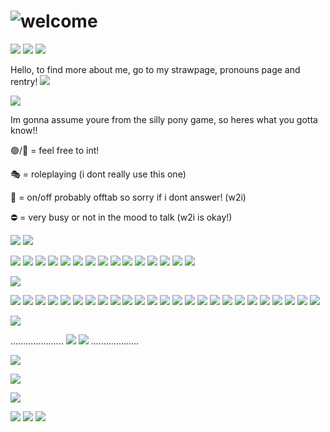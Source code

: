 # ![welcome](https://dl.glitter-graphics.com/pub/1694/1694466sa96a1sr3b.png)

![](https://64.media.tumblr.com/df3df9845f8b376fcb77b611313059b6/c1af6f30d71a7f85-29/s75x75_c1/b0b95519123c1e6954fc0c7e6965aa281157e8aa.png)
![](https://64.media.tumblr.com/603a54c3f6cb2e12e88f9cd28a4ce819/c1af6f30d71a7f85-f3/s75x75_c1/0ab10b561e9b6163170777feeb50acc2287e8a15.gifv)
![](https://64.media.tumblr.com/9177c2a4e80b8158da81f9416f1739fe/c1af6f30d71a7f85-21/s75x75_c1/b1a55f34794f542042fe64c94b8351082b7605ae.gifv)

Hello, to find more about me, go to my strawpage, pronouns page and rentry!
![](https://64.media.tumblr.com/be7afb7168ecc219bf552f80ce0eba76/ee643efaa86f6169-5b/s75x75_c1/efb0d77f9c298eec158dec6a720ba83e7b99184b.gifv)

![](https://64.media.tumblr.com/972b494fff1b675e01d61434b53e31c7/e8ca1c81101a018c-be/s500x750/c110766f71d9e16684ab2e22cedf366da9e50993.gifv)

Im gonna assume youre from the silly pony game, so heres what you gotta know!!

🟢/💬 = feel free to int!

🎭 = roleplaying (i dont really use this one)

🌙 = on/off probably offtab so sorry if i dont answer! (w2i)

⛔ = very busy or not in the mood to talk (w2i is okay!)

![](https://64.media.tumblr.com/3837f81efb037b78d5f3b83136abd9ff/a2b9a9b92798b874-24/s400x600/0c9e64c94fb660d3ef32326e9c1a891cab720857.pnj)
![](https://64.media.tumblr.com/3837f81efb037b78d5f3b83136abd9ff/a2b9a9b92798b874-24/s400x600/0c9e64c94fb660d3ef32326e9c1a891cab720857.pnj)

![](https://adriansblinkiecollection.neocities.org/e65.gif)
![](https://blinkies.cafe/b/display/0072-lesbian.gif)
![](https://adriansblinkiecollection.neocities.org/e18.gif)
![](https://blinkies.cafe/b/display/0147-kirbywalk.gif)
![](https://adriansblinkiecollection.neocities.org/c43.gif)
![](https://adriansblinkiecollection.neocities.org/e116.gif)
![](https://adriansblinkiecollection.neocities.org/g95.gif)
![](https://64.media.tumblr.com/c0a83d4d7afd2bd83d57627f365559e7/dfbbd8c7c0b3410c-06/s250x400/9d578be0d366de8294ed7fa83b9a7eced07a6e5f.gifv)
![](https://64.media.tumblr.com/d052f12df7b2c97ce7082963a14439da/ce17caec7da4804e-f1/s250x400/83d6e260df7f3d9b23f89c39ccc6ff14cc5bb44b.gifv)
![](https://64.media.tumblr.com/6a00d4d9960b3f98830875ba87c1a466/c1af6f30d71a7f85-d9/s250x400/51ab1abc8ceb61180ae97616e01b765133112299.gifv)
![](https://64.media.tumblr.com/a023820c7f68063c3199c30df44f5821/b035b516dc88dd13-cf/s250x400/4fd16eacdbf55fb3f3b4f6017eaf56b48379724c.gifv)
![](https://64.media.tumblr.com/9e10211afd294224b4678952aafeb485/f01b417193c36424-07/s250x400/e1b515f000a0c9859c72f26e1786b51255262914.gifv)
![](https://64.media.tumblr.com/c37e985fa185c43df56a7ba066fb95e3/aafc9de618d36345-1f/s250x400/aae3f1e7094390cd9eec812100de2ed9dca464a5.gifv)
![](https://64.media.tumblr.com/7288c929848491a37af56f346c854981/b035b516dc88dd13-69/s250x400/a1b2a3e71eafbf43eab28135a077fc94af871de5.gifv)
![](https://adriansblinkiecollection.neocities.org/q26.gif)

![](https://64.media.tumblr.com/bfc11316bc885d46d0ed19b06986b0b7/8f3b966c768a7a38-47/s400x600/6da1489adcc8d60b30902abeaea9039799dbf392.gifv)

![](https://adriansblinkiecollection.neocities.org/stamps/d16.jpeg)
![](https://adriansblinkiecollection.neocities.org/stamps/e24.png)
![](https://adriansblinkiecollection.neocities.org/stamps/k14.png)
![](https://images-wixmp-ed30a86b8c4ca887773594c2.wixmp.com/f/2ac032f6-2bc1-4f4e-9e44-292f5c75c605/dcf0p23-41743c83-4ee8-41b2-bcf4-3b37db514d0d.gif?token=eyJ0eXAiOiJKV1QiLCJhbGciOiJIUzI1NiJ9.eyJzdWIiOiJ1cm46YXBwOjdlMGQxODg5ODIyNjQzNzNhNWYwZDQxNWVhMGQyNmUwIiwiaXNzIjoidXJuOmFwcDo3ZTBkMTg4OTgyMjY0MzczYTVmMGQ0MTVlYTBkMjZlMCIsIm9iaiI6W1t7InBhdGgiOiJcL2ZcLzJhYzAzMmY2LTJiYzEtNGY0ZS05ZTQ0LTI5MmY1Yzc1YzYwNVwvZGNmMHAyMy00MTc0M2M4My00ZWU4LTQxYjItYmNmNC0zYjM3ZGI1MTRkMGQuZ2lmIn1dXSwiYXVkIjpbInVybjpzZXJ2aWNlOmZpbGUuZG93bmxvYWQiXX0.CB5BjM00i6SJtN0twlQbAMUF9oQdnMw9nhCPedzSEkg)
![](https://64.media.tumblr.com/72c1fd28781793d7af1e73939a79580f/50d5b7bb366d6781-65/s100x200/748f50982861ce7f6812201c986ebfc118050c8e.gifv)
![](https://images-wixmp-ed30a86b8c4ca887773594c2.wixmp.com/f/8fe17bd5-b71b-4336-9164-5d4f4ce21fda/dd5dg3w-d7233ba7-7e08-43c6-851f-6404a7cf2a30.png)
![](https://images-wixmp-ed30a86b8c4ca887773594c2.wixmp.com/f/6ccb04b3-0601-4682-844e-a786d44117d4/dayx1p5-d0e84937-c802-4128-87d8-51320116ad25.gif?token=eyJ0eXAiOiJKV1QiLCJhbGciOiJIUzI1NiJ9.eyJzdWIiOiJ1cm46YXBwOjdlMGQxODg5ODIyNjQzNzNhNWYwZDQxNWVhMGQyNmUwIiwiaXNzIjoidXJuOmFwcDo3ZTBkMTg4OTgyMjY0MzczYTVmMGQ0MTVlYTBkMjZlMCIsIm9iaiI6W1t7InBhdGgiOiJcL2ZcLzZjY2IwNGIzLTA2MDEtNDY4Mi04NDRlLWE3ODZkNDQxMTdkNFwvZGF5eDFwNS1kMGU4NDkzNy1jODAyLTQxMjgtODdkOC01MTMyMDExNmFkMjUuZ2lmIn1dXSwiYXVkIjpbInVybjpzZXJ2aWNlOmZpbGUuZG93bmxvYWQiXX0.OELGMO7rfVvr78xIGWvQ8dhHlOFzQ1GCi0N3mpJnF48)
![](https://adriansblinkiecollection.neocities.org/stamps/b39.png)
![](https://64.media.tumblr.com/c1309a5c9d7217592443a8172d2a1984/e4f8c035f1add387-64/s250x400/fb360625822adeb893420b5cb1245038fe6dfa59.pnj)
![](https://64.media.tumblr.com/0b5c6dc0ad41122d1868b027bbb1e207/d9a59b71a0818c17-29/s100x200/40b4236f799ae86ae05b780da324aa98770be2e6.gifv)
![](https://64.media.tumblr.com/4b3274bae24ad6c6a5cc48032a9b64d8/43eec9284af629ad-8c/s250x400/7c54625f95cb1e99a792e2269d81909b5d29d251.gifv)
![](https://64.media.tumblr.com/3aa6dfaa0d0bc6e0d48c9a7d6f30c216/abb353c3a2fae4c6-14/s100x200/3363b52b1303e85cd122fe9c10759630c5db40d0.gifv)
![](https://64.media.tumblr.com/7c9c76532223553632a4a419ca5f64d6/392e421b024fad25-65/s100x200/0b5c2d9125a1983d71b944aae90e95fe8c935542.gifv)
![](https://64.media.tumblr.com/2c551c10dc1d6f691f62068e2d0cd9b0/392e421b024fad25-b3/s100x200/df75802e094bfe13d1d25b9b1dfa193dcb89a380.webp)
![](https://64.media.tumblr.com/b358d8a0b0907ef39ebac6d5cc8b1dd3/f039ef2d6128f488-f2/s100x200/50407993e899700a7d97c5a63cd1c50f5209a409.gifv)
![](https://64.media.tumblr.com/6dc6cec4b420372368c4340ab0fb69df/291b57fc1bf1e0d5-58/s100x200/64676e36986d82a6bedb38d089aca1f658dca03f.gifv)
![](https://64.media.tumblr.com/3be91c01bfb2af2556021ce0455a1293/2b6109a88798b692-89/s100x200/60815299e968b0a939339216c53c69b1e31aaabf.gifv)
![](https://64.media.tumblr.com/31044f6ec78caa03f8cf8acef739cba7/21317507f7352712-33/s100x200/55868b5d5d9263527feff75bb1ba0e9b0cd57610.gifv)
![](https://64.media.tumblr.com/603280bb25174fe4ab92aa165ef7d0a8/321aa268678c99b9-ff/s100x200/d28fa8f73c9bd03444110b6b310f5a53cc2bd5eb.gifv)
![](https://64.media.tumblr.com/cca4302f94ebe0acc592f1baf7e8261b/ba16d020129a2a85-e6/s100x200/c73a0086df8338766d56cc0b280698114a87cca7.gifv)
![](https://64.media.tumblr.com/bac269c5e49143f425071d1b2a6e5caf/3347c16333dd2347-d7/s100x200/be86ffa412df7f63a7163f505e9e3293b11c1fed.gifv)
![](https://64.media.tumblr.com/3aac704903cd4055bd5cd8f8c8965564/4b36786e9171ecec-31/s100x200/b8c1a64ebc320b05d066f4dbd87fce4024502ed7.webp)
![](https://64.media.tumblr.com/415a91922a05049016d58a7106404970/c80e07d9272333a9-39/s100x200/b3b42241c05ed280c919bf425b91a6a2fbf008b2.pnj)
![](https://64.media.tumblr.com/22bc5c2da70c86b3ef09e00525cd8911/1236a896e868270f-bb/s100x200/462beb648829a74bc37d27e4a121ad10703bc95a.pnj)
![](https://images-wixmp-ed30a86b8c4ca887773594c2.wixmp.com/f/8fe17bd5-b71b-4336-9164-5d4f4ce21fda/dd5dg3w-d7233ba7-7e08-43c6-851f-6404a7cf2a30.png?token=eyJ0eXAiOiJKV1QiLCJhbGciOiJIUzI1NiJ9.eyJzdWIiOiJ1cm46YXBwOjdlMGQxODg5ODIyNjQzNzNhNWYwZDQxNWVhMGQyNmUwIiwiaXNzIjoidXJuOmFwcDo3ZTBkMTg4OTgyMjY0MzczYTVmMGQ0MTVlYTBkMjZlMCIsIm9iaiI6W1t7InBhdGgiOiJcL2ZcLzhmZTE3YmQ1LWI3MWItNDMzNi05MTY0LTVkNGY0Y2UyMWZkYVwvZGQ1ZGczdy1kNzIzM2JhNy03ZTA4LTQzYzYtODUxZi02NDA0YTdjZjJhMzAucG5nIn1dXSwiYXVkIjpbInVybjpzZXJ2aWNlOmZpbGUuZG93bmxvYWQiXX0.FEL2KCbhfNeBXB3oQoaw9yjvBWTK8852W6HPwo9EyTg)

![](https://64.media.tumblr.com/31ef9de3e391453c74c0a168a38875b2/035ee49e290f7e20-2e/s400x600/1d56439010ed736df5adfcfc6759186c2adf1836.gifv)

.....................
![](https://64.media.tumblr.com/b3c387650d8c66e62d87eaaadc502073/21317507f7352712-90/s100x200/0e66996acce2e367ddb860482501bddb56e7f263.webp)
![](https://64.media.tumblr.com/05709a5f0eb47da30aee563c462a7338/21317507f7352712-4b/s100x200/7324b9651fc5c546142d791c39ff5201c274891b.webp)
...................

![](https://64.media.tumblr.com/a612a4e80b21a4bad96cb1140d4a83e5/266cae12e2818f3b-07/s400x600/c8958e459df49fc9962a1d8f49daf30ee12d362c.gifv)

![](https://i.pinimg.com/736x/cc/f0/02/ccf00266905371483021215faee326b4.jpg)

![](https://64.media.tumblr.com/0ccc1261e7e10100b37c078b23ac5b86/b5784753c37f3c17-9b/s100x200/d2c70d5ba6a344f313a15f758d45c6e701cf2443.gifv)

![](https://64.media.tumblr.com/6bcb2057f3f3428ee3d91f0befa611f1/ae42927e441ffefb-e0/s250x400/92693a54b9c32ba02efe43730f78000fee741094.gifv)
![](https://64.media.tumblr.com/67ddfc4182003580fd76259cf7f21c0d/281be6bcacc41dca-76/s250x400/dd188da6e309a81d25af0de8b9fbc6ef1ac28702.gifv)
![](https://64.media.tumblr.com/865e39203e0c54abc2d6ba716d729c84/c1af6f30d71a7f85-67/s100x200/f90ebc971f56db5e8db8b2b77d9568412ee8f2d9.gifv)


